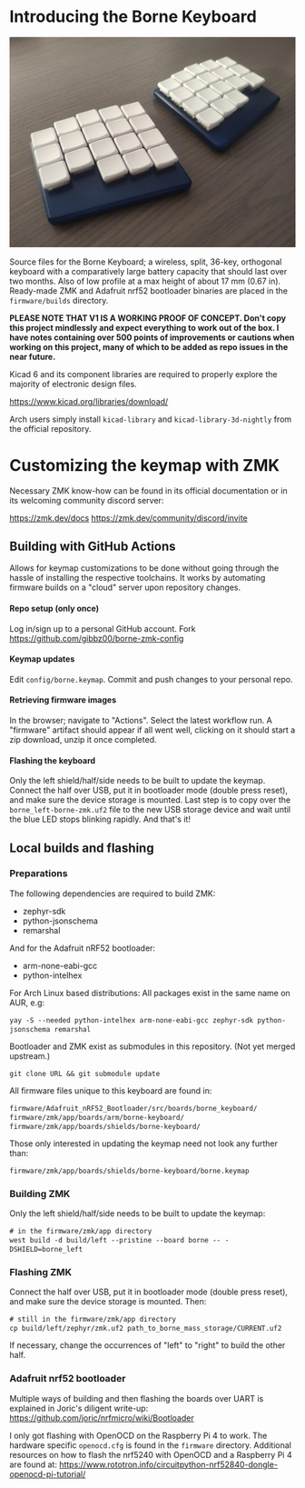 # Introducing the Borne Keyboard

![showcase image](images/showcase.jpg)

Source files for the Borne Keyboard; a wireless, split, 36-key, orthogonal keyboard with a comparatively large battery capacity that should last over two months.
Also of low profile at a max height of about 17 mm (0.67 in).
Ready-made ZMK and Adafruit nrf52 bootloader binaries are placed in the `firmware/builds` directory.

**PLEASE NOTE THAT V1 IS A WORKING PROOF OF CONCEPT. Don't copy this project mindlessly and expect everything to work out of the box. I have notes containing over 500 points of improvements or cautions when working on this project, many of which to be added as repo issues in the near future.**

Kicad 6 and its component libraries are required to properly explore the majority of electronic design files. 

https://www.kicad.org/libraries/download/

Arch users simply install `kicad-library` and `kicad-library-3d-nightly` from the official repository.

# Customizing the keymap with ZMK

Necessary ZMK know-how can be found in its official documentation or in its welcoming community discord server: 

https://zmk.dev/docs
https://zmk.dev/community/discord/invite

## Building with GitHub Actions

Allows for keymap customizations to be done without going through the hassle of installing the respective toolchains. It works by automating firmware builds on a "cloud" server upon repository changes.

#### Repo setup (only once)
Log in/sign up to a personal GitHub account.
Fork https://github.com/gibbz00/borne-zmk-config
#### Keymap updates
Edit `config/borne.keymap`.
Commit and push changes to your personal repo.
#### Retrieving firmware images
In the browser; navigate to "Actions".
Select the latest workflow run.
A "firmware" artifact should appear if all went well, clicking on it should start a zip download, unzip it once completed.
#### Flashing the keyboard
Only the left shield/half/side needs to be built to update the keymap.
Connect the half over USB, put it in bootloader mode (double press reset), and make sure the device storage is mounted. 
Last step is to copy over the `borne_left-borne-zmk.uf2` file to the new USB storage device and wait until the blue LED stops blinking rapidly. And that's it!

## Local builds and flashing

### Preparations

The following dependencies are required to build ZMK:
* zephyr-sdk 
* python-jsonschema
* remarshal

And for the Adafruit nRF52 bootloader:
* arm-none-eabi-gcc
* python-intelhex

For Arch Linux based distributions: All packages exist in the same name on AUR, e.g:
```
yay -S --needed python-intelhex arm-none-eabi-gcc zephyr-sdk python-jsonschema remarshal 
```

Bootloader and ZMK exist as submodules in this repository. (Not yet merged upstream.)
```
git clone URL && git submodule update
```

All firmware files unique to this keyboard are found in:
```
firmware/Adafruit_nRF52_Bootloader/src/boards/borne_keyboard/
firmware/zmk/app/boards/arm/borne-keyboard/
firmware/zmk/app/boards/shields/borne-keyboard/
```

Those only interested in updating the keymap need not look any further than:
```
firmware/zmk/app/boards/shields/borne-keyboard/borne.keymap
```

### Building ZMK

Only the left shield/half/side needs to be built to update the keymap:
```
# in the firmware/zmk/app directory
west build -d build/left --pristine --board borne -- -DSHIELD=borne_left
```
### Flashing ZMK
Connect the half over USB, put it in bootloader mode (double press reset), and make sure the device storage is mounted. Then:
```
# still in the firmware/zmk/app directory
cp build/left/zephyr/zmk.uf2 path_to_borne_mass_storage/CURRENT.uf2
```

If necessary, change the occurrences of "left" to "right" to build the other half. 

### Adafruit nrf52 bootloader

Multiple ways of building and then flashing the boards over UART is explained in Joric's diligent write-up: https://github.com/joric/nrfmicro/wiki/Bootloader

I only got flashing with OpenOCD on the Raspberry Pi 4 to work.
The hardware specific `openocd.cfg` is found in the `firmware` directory.
Additional resources on how to flash the nrf5240 with OpenOCD and a Raspberry Pi 4 are found at: https://www.rototron.info/circuitpython-nrf52840-dongle-openocd-pi-tutorial/
